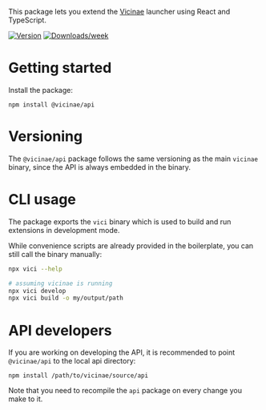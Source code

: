 This package lets you extend the [Vicinae](https://docs.vicinae.com/) launcher using React and TypeScript.

[![Version](https://img.shields.io/npm/v/@vicinae/api.svg)](https://npmjs.org/package/@vicinae/api)
[![Downloads/week](https://img.shields.io/npm/dw/@vicinae/api.svg)](https://npmjs.org/package/@vicinae/api)

# Getting started

Install the package:

```
npm install @vicinae/api
```

# Versioning

The `@vicinae/api` package follows the same versioning as the main `vicinae` binary, since the API is always embedded in the binary.

# CLI usage

The package exports the `vici` binary which is used to build and run extensions in development mode.

While convenience scripts are already provided in the boilerplate, you can still call the binary manually:

```bash
npx vici --help

# assuming vicinae is running
npx vici develop 
npx vici build -o my/output/path
```

# API developers

If you are working on developing the API, it is recommended to point `@vicinae/api` to the local api directory:

```
npm install /path/to/vicinae/source/api
```

Note that you need to recompile the `api` package on every change you make to it.
